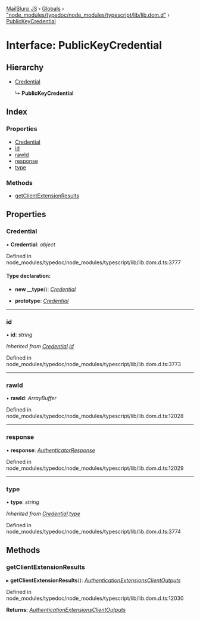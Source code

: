 [MailSlurp JS](../README.md) › [Globals](../globals.md) › ["node_modules/typedoc/node_modules/typescript/lib/lib.dom.d"](../modules/_node_modules_typedoc_node_modules_typescript_lib_lib_dom_d_.md) › [PublicKeyCredential](_node_modules_typedoc_node_modules_typescript_lib_lib_dom_d_.publickeycredential.md)

# Interface: PublicKeyCredential

## Hierarchy

* [Credential](_node_modules_typedoc_node_modules_typescript_lib_lib_dom_d_.credential.md)

  ↳ **PublicKeyCredential**

## Index

### Properties

* [Credential](_node_modules_typedoc_node_modules_typescript_lib_lib_dom_d_.publickeycredential.md#credential)
* [id](_node_modules_typedoc_node_modules_typescript_lib_lib_dom_d_.publickeycredential.md#id)
* [rawId](_node_modules_typedoc_node_modules_typescript_lib_lib_dom_d_.publickeycredential.md#rawid)
* [response](_node_modules_typedoc_node_modules_typescript_lib_lib_dom_d_.publickeycredential.md#response)
* [type](_node_modules_typedoc_node_modules_typescript_lib_lib_dom_d_.publickeycredential.md#type)

### Methods

* [getClientExtensionResults](_node_modules_typedoc_node_modules_typescript_lib_lib_dom_d_.publickeycredential.md#getclientextensionresults)

## Properties

###  Credential

• **Credential**: *object*

Defined in node_modules/typedoc/node_modules/typescript/lib/lib.dom.d.ts:3777

#### Type declaration:

* **new __type**(): *[Credential](_node_modules_typedoc_node_modules_typescript_lib_lib_dom_d_.credential.md)*

* **prototype**: *[Credential](_node_modules_typedoc_node_modules_typescript_lib_lib_dom_d_.credential.md)*

___

###  id

• **id**: *string*

*Inherited from [Credential](_node_modules_typedoc_node_modules_typescript_lib_lib_dom_d_.credential.md).[id](_node_modules_typedoc_node_modules_typescript_lib_lib_dom_d_.credential.md#id)*

Defined in node_modules/typedoc/node_modules/typescript/lib/lib.dom.d.ts:3773

___

###  rawId

• **rawId**: *ArrayBuffer*

Defined in node_modules/typedoc/node_modules/typescript/lib/lib.dom.d.ts:12028

___

###  response

• **response**: *[AuthenticatorResponse](_node_modules_typedoc_node_modules_typescript_lib_lib_dom_d_.authenticatorresponse.md)*

Defined in node_modules/typedoc/node_modules/typescript/lib/lib.dom.d.ts:12029

___

###  type

• **type**: *string*

*Inherited from [Credential](_node_modules_typedoc_node_modules_typescript_lib_lib_dom_d_.credential.md).[type](_node_modules_typedoc_node_modules_typescript_lib_lib_dom_d_.credential.md#type)*

Defined in node_modules/typedoc/node_modules/typescript/lib/lib.dom.d.ts:3774

## Methods

###  getClientExtensionResults

▸ **getClientExtensionResults**(): *[AuthenticationExtensionsClientOutputs](_node_modules_typedoc_node_modules_typescript_lib_lib_dom_d_.authenticationextensionsclientoutputs.md)*

Defined in node_modules/typedoc/node_modules/typescript/lib/lib.dom.d.ts:12030

**Returns:** *[AuthenticationExtensionsClientOutputs](_node_modules_typedoc_node_modules_typescript_lib_lib_dom_d_.authenticationextensionsclientoutputs.md)*
